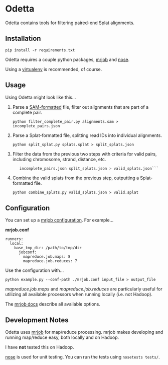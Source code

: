 # Odetta

Odetta contains tools for filtering paired-end Splat alignments.


## Installation

```pip install -r requirements.txt```

Odetta requires a couple python packages, [mrjob](http://packages.python.org/mrjob/) 
and [nose](http://readthedocs.org/docs/nose/).

Using a [virtualenv](http://pypi.python.org/pypi/virtualenv) is recommended, of course.


## Usage

Using Odetta might look like this...

1.  Parse a [SAM-formatted](http://http://samtools.sourceforge.net/) file, 
    filter out alignments that are part of a complete pair.

    ```python filter_complete_pair.py alignments.sam > incomplete_pairs.json```

2.  Parse a Splat-formatted file, splitting read IDs into individual alignments.

    ```python split_splat.py splats.splat > split_splats.json```

3.  Filter the data from the previous two steps with criteria for valid pairs,
    including chromosome, strand, distance, etc.

    ```python filter_invalid_pairs.py --min-distance 100 --max-distance 1000 
       incomplete_pairs.json split_splats.json > valid_splats.json```

4.  Combine the valid splats from the previous step, outputting a Splat-formatted file.

    ```python combine_splats.py valid_splats.json > valid.splat```


## Configuration

You can set up a [mrjob configuration](http://packages.python.org/mrjob/configs.html).  For example...

__mrjob.conf__

    runners:
      local:
        base_tmp_dir: /path/to/tmp/dir
          jobconf:
            mapreduce.job.maps: 8
            mapreduce.job.reduces: 7

Use the configuration with...

```python example.py --conf-path ./mrjob.conf input_file > output_file```

_mapreduce.job.maps_ and _mapreduce.job.reduces_ are particularly useful for utilizing all available processors when running locally (i.e. not Hadoop).

The [mrjob docs](http://packages.python.org/mrjob/configs.html) describe all available
options.


## Development Notes

Odetta uses [mrjob](http://packages.python.org/mrjob/) for map/reduce processing.
mrjob makes developing and running map/reduce easy, both locally and on Hadoop.

I have __not__ tested this on Hadoop.

[nose](http://readthedocs.org/docs/nose/) is used for unit testing.  You can run the tests using `nosetests tests/`.
